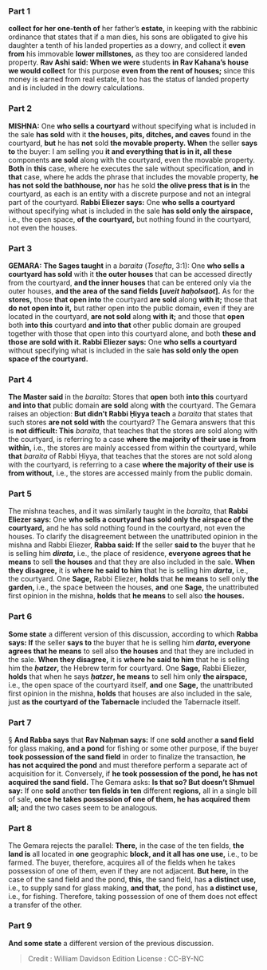 
### Part 1
<b>collect for her one-tenth of</b> her father’s <b>estate,</b> in keeping with the rabbinic ordinance that states that if a man dies, his sons are obligated to give his daughter a tenth of his landed properties as a dowry, and collect it <b>even from</b> his immovable <b>lower millstones,</b> as they too are considered landed property. <b>Rav Ashi said: When we were</b> students <b>in Rav Kahana’s house we would collect</b> for this purpose <b>even from the rent of houses;</b> since this money is earned from real estate, it too has the status of landed property and is included in the dowry calculations.

### Part 2
<strong>MISHNA:</strong> One <b>who sells a courtyard</b> without specifying what is included in the sale <b>has sold</b> with it <b>the houses, pits, ditches, and caves</b> found in the courtyard, <b>but</b> he has <b>not</b> sold <b>the movable property. When</b> the seller <b>says to</b> the buyer: I am selling you <b>it and everything that is in it, all these</b> components <b>are sold</b> along with the courtyard, even the movable property. <b>Both</b> in <b>this</b> case, where he executes the sale without specification, <b>and</b> in <b>that</b> case, where he adds the phrase that includes the movable property, <b>he has not sold the bathhouse, nor</b> has he sold <b>the olive press that is in</b> the courtyard, as each is an entity with a discrete purpose and not an integral part of the courtyard. <b>Rabbi Eliezer says:</b> One <b>who sells a courtyard</b> without specifying what is included in the sale <b>has sold only the airspace,</b> i.e., the open space, <b>of the courtyard,</b> but nothing found in the courtyard, not even the houses.

### Part 3
<strong>GEMARA:</strong> <b>The Sages taught</b> in a <i>baraita</i> (<i>Tosefta</i>, 3:1): One <b>who sells a courtyard has sold</b> with it <b>the outer houses</b> that can be accessed directly from the courtyard, <b>and the inner houses</b> that can be entered only via the outer houses, <b>and the area of the sand fields [<i>uveit haḥolsaot</i>].</b> As for the <b>stores,</b> those <b>that open into</b> the courtyard <b>are sold</b> along <b>with it;</b> those that <b>do not open into it,</b> but rather open into the public domain, even if they are located in the courtyard, <b>are not sold</b> along <b>with it;</b> and those that <b>open</b> both <b>into this</b> courtyard <b>and into that</b> other public domain are grouped together with those that open into this courtyard alone, and both <b>these and those are sold with it. Rabbi Eliezer says:</b> One <b>who sells a courtyard</b> without specifying what is included in the sale <b>has sold only the open space of the courtyard.</b>

### Part 4
<b>The Master said</b> in the <i>baraita</i>: Stores that <b>open</b> both <b>into this</b> courtyard <b>and into that</b> public domain <b>are sold</b> along <b>with</b> the courtyard. The Gemara raises an objection: <b>But didn’t Rabbi Ḥiyya teach</b> a <i>baraita</i> that states that such stores <b>are not sold with</b> the courtyard? The Gemara answers that this is <b>not difficult: This</b> <i>baraita</i>, that teaches that the stores are sold along with the courtyard, is referring to a case <b>where the majority of their use is from within,</b> i.e., the stores are mainly accessed from within the courtyard, while <b>that</b> <i>baraita</i> of Rabbi Ḥiyya, that teaches that the stores are not sold along with the courtyard, is referring to a case <b>where the majority of their use is from without,</b> i.e., the stores are accessed mainly from the public domain.

### Part 5
The mishna teaches, and it was similarly taught in the <i>baraita</i>, that <b>Rabbi Eliezer says:</b> One <b>who sells a courtyard has sold only the airspace of the courtyard,</b> and he has sold nothing found in the courtyard, not even the houses. To clarify the disagreement between the unattributed opinion in the mishna and Rabbi Eliezer, <b>Rabba said: If</b> the seller <b>said to</b> the buyer that he is selling him <b><i>dirata</i>,</b> i.e., the place of residence, <b>everyone agrees that he means</b> to sell <b>the houses</b> and that they are also included in the sale. <b>When they disagree,</b> it is <b>where he said to him</b> that he is selling him <b><i>darta</i>,</b> i.e., the courtyard. One <b>Sage,</b> Rabbi Eliezer, <b>holds</b> that <b>he means</b> to sell only <b>the garden,</b> i.e., the space between the houses, <b>and</b> one <b>Sage,</b> the unattributed first opinion in the mishna, <b>holds</b> that <b>he means</b> to sell also <b>the houses.</b>

### Part 6
<b>Some state</b> a different version of this discussion, according to which <b>Rabba says: If</b> the seller <b>says to</b> the buyer that he is selling him <b><i>darta</i>, everyone agrees that he means</b> to sell also <b>the houses</b> and that they are included in the sale. <b>When they disagree,</b> it is <b>where he said to him</b> that he is selling him the <b><i>ḥatzer</i>,</b> the Hebrew term for courtyard. One <b>Sage,</b> Rabbi Eliezer, <b>holds</b> that when he says <b><i>ḥatzer</i>, he means</b> to sell him only <b>the airspace,</b> i.e., the open space of the courtyard itself, <b>and</b> one <b>Sage,</b> the unattributed first opinion in the mishna, <b>holds</b> that houses are also included in the sale, just <b>as the courtyard of the Tabernacle</b> included the Tabernacle itself.

### Part 7
§ <b>And Rabba says</b> that <b>Rav Naḥman says:</b> If one <b>sold</b> another <b>a sand field</b> for glass making, <b>and a pond</b> for fishing or some other purpose, if the buyer <b>took possession of the sand field</b> in order to finalize the transaction, <b>he has not acquired the pond</b> and must therefore perform a separate act of acquisition for it. Conversely, if <b>he took possession of the pond, he has not acquired the sand field.</b> The Gemara asks: <b>Is that so? But doesn’t Shmuel say:</b> If one <b>sold</b> another <b>ten fields in ten</b> different <b>regions,</b> all in a single bill of sale, <b>once he takes possession of one of them, he has acquired them all;</b> and the two cases seem to be analogous.

### Part 8
The Gemara rejects the parallel: <b>There,</b> in the case of the ten fields, <b>the land is</b> all located in <b>one</b> geographic <b>block, and it all has one use,</b> i.e., to be farmed. The buyer, therefore, acquires all of the fields when he takes possession of one of them, even if they are not adjacent. <b>But here,</b> in the case of the sand field and the pond, <b>this,</b> the sand field, has <b>a distinct use,</b> i.e., to supply sand for glass making, <b>and that,</b> the pond, has <b>a distinct use,</b> i.e., for fishing. Therefore, taking possession of one of them does not effect a transfer of the other.

### Part 9
<b>And some state</b> a different version of the previous discussion.

>Credit : William Davidson Edition
>License : CC-BY-NC